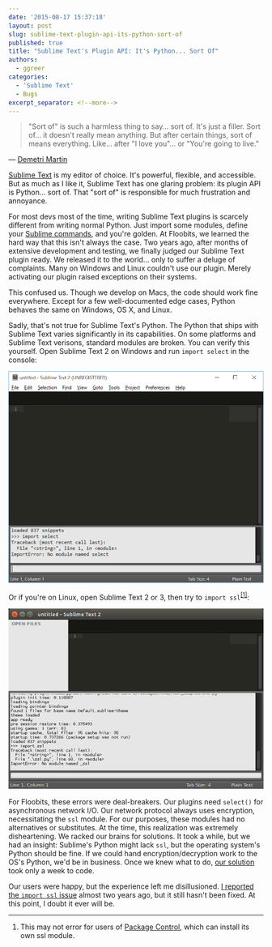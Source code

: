 ```yaml
---
date: '2015-08-17 15:37:18'
layout: post
slug: sublime-text-plugin-api-its-python-sort-of
published: true
title: "Sublime Text's Plugin API: It's Python... Sort Of"
authors:
  - ggreer
categories:
  - 'Sublime Text'
  - Bugs
excerpt_separator: <!--more-->
---
```


> "Sort of" is such a harmless thing to say... sort of. It's just a filler. Sort of... it doesn't really mean anything. But after certain things, sort of means everything. Like... after "I love you"... or "You're going to live."

— [Demetri Martin](https://en.wikipedia.org/wiki/Demetri_Martin)

[Sublime Text](http://www.sublimetext.com/) is my editor of choice. It's powerful, flexible, and accessible. But as much as I like it, Sublime Text has one glaring problem: its plugin API is Python... sort of. That "sort of" is responsible for much frustration and annoyance.

<!--more-->

For most devs most of the time, writing Sublime Text plugins is scarcely different from writing normal Python. Just import some modules, define your [Sublime commands](https://www.sublimetext.com/docs/3/api_reference.html#sublime_plugin.ApplicationCommand), and you're golden. At Floobits, we learned the hard way that this isn't always the case. Two years ago, after months of extensive development and testing, we finally judged our Sublime Text plugin ready. We released it to the world... only to suffer a deluge of complaints. Many on Windows and Linux couldn't use our plugin. Merely activating our plugin raised exceptions on their systems.

This confused us. Though we develop on Macs, the code should work fine everywhere. Except for a few well-documented edge cases, Python behaves the same on Windows, OS X, and Linux.

Sadly, that's not true for Sublime Text's Python. The Python that ships with Sublime Text varies significantly in its capabilities. On some platforms and Sublime Text verisons, standard modules are broken. You can verify this yourself. Open Sublime Text 2 on Windows and run `import select` in the console:

<img src="/images/st2_win_select.png" />

Or if you're on Linux, open Sublime Text 2 or 3, then try to `import ssl`<sup>[\[1\]](#ref_1)</sup>:

<img src="/images/st2_linux_ssl.png" />

For Floobits, these errors were deal-breakers. Our plugins need `select()` for asynchronous network I/O. Our network protocol always uses encryption, necessitating the `ssl` module. For our purposes, these modules had no alternatives or substitutes. At the time, this realization was extremely disheartening. We racked our brains for solutions. It took a while, but we had an insight: Sublime's Python might lack `ssl`, but the operating system's Python should be fine. If we could hand encryption/decryption work to the OS's Python, we'd be in business. Once we knew what to do, [our solution](https://github.com/Floobits/floobits-sublime/pull/144) took only a week to code.

Our users were happy, but the experience left me disillusioned. [I reported the `import ssl` issue](https://github.com/SublimeTextIssues/Core/issues/177) almost two years ago, but it still hasn't been fixed. At this point, I doubt it ever will be.

---

1. <span id="ref_1"></span> This may not error for users of [Package Control](https://packagecontrol.io/), which can install its own ssl module.
